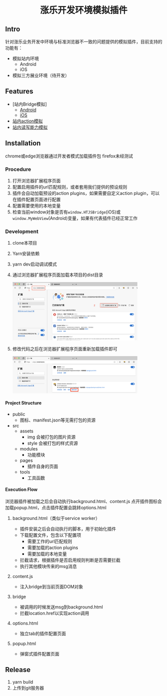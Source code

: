 <div align="center">
<h1> 涨乐开发环境模拟插件 </h1>
</div>


## Intro
针对涨乐业务开发中环境与标准浏览器不一致的问题提供的模拟插件，目前支持的功能有：
- 模拟站内环境
  - Android
  - iOS
- 模拟三方展业环境（待开发）

## Features 
- [站内Bridge模拟]
  - [Android]()
  - [iOS]()
- [站内action模拟]()
- [站内读写能力模拟]()

## Installation 
chrome或edge浏览器通过开发者模式加载插件包
firefox未经测试

### Procedure
1. 打开浏览器扩展程序页面
2. 配置启用插件的url匹配规则，或者套用我们提供的预设规则
3. 插件会自动加载预设的action plugins，如果需要自定义action plugin，可以在插件配置页面进行配置
4. 配置需要使用的本地变量
5. 检查当前window对象是否有`window.HTJSBridge`(iOS)或`window.MyWebView`(Android)变量，如果有代表插件已经正常工作


### Development
1. clone本项目
2. Yarn安装依赖
3. yarn dev启动调试模式
4. 通过浏览器扩展程序页面加载本项目的dist目录

   <img src="./readme/如何手动加载插件.png" width="400"/>

5. 修改代码之后在浏览器扩展程序页面重新加载插件即可

   <img src="./readme/重新加载插件.png" width="400"/>

#### Project Structure
- public
  - 图标、manifest.json等无需打包的资源
- src
  - assets
    - img 会被打包的图片资源
    - style 会被打包的样式资源
  - modules
    - 功能模块
  - pages
    - 插件自身的页面
  - tools
    - 工具函数

#### Execution Flow

浏览器插件被加载之后会自动执行background.html、content.js
点开插件图标会加载popup.html，点击插件配置会跳转options.html

1. background.html（类似于service worker）
   - 插件安装之后会自动执行的脚本，用于初始化插件
   - 下载配置文件，包含以下配置项
     - 需要工作的url匹配规则
     - 需要加载的action plugins
     - 需要加载的本地变量
   - 拦截请求，根据插件是否启用规则判断是否需要拦截
   - 执行其他模块传来的msg消息

2. content.js
   - 注入bridge到当前页面DOM对象

3. bridge
   - 被调用的时候发送msg到background.html
   - 拦截location.href以实现action调用

4. options.html
   - 独立tab的插件配置页面

5. popup.html
   - 弹窗式插件配置页面

## Release
1. yarn build
2. 上传到git服务器
